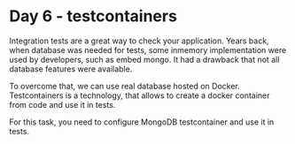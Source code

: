 # Day 6 - testcontainers

Integration tests are a great way to check your application.
Years back, when database was needed for tests, some inmemory implementation were used by developers, such as embed mongo.
It had a drawback that not all database features were available.

To overcome that, we can use real database hosted on Docker.
Testcontainers is a technology, that allows to create a docker container from code and use it in tests.

For this task, you need to configure MongoDB testcontainer and use it in tests.